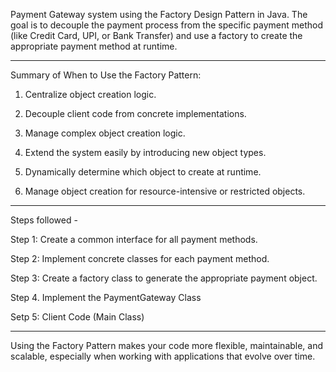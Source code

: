 Payment Gateway system using the Factory Design Pattern in Java. The goal is to decouple the payment process from the specific payment method (like Credit Card, UPI, or Bank Transfer) and use a factory to create the appropriate payment method at runtime.

--------------
Summary of When to Use the Factory Pattern:

1. Centralize object creation logic.

2. Decouple client code from concrete implementations.

3. Manage complex object creation logic.

4. Extend the system easily by introducing new object types.

5. Dynamically determine which object to create at runtime.

6. Manage object creation for resource-intensive or restricted objects.

-----------------------

Steps followed -

Step 1: Create a common interface for all payment methods.

Step 2: Implement concrete classes for each payment method.

Step 3: Create a factory class to generate the appropriate payment object.

Step 4. Implement the PaymentGateway Class

Setp 5: Client Code (Main Class)

----------------------

Using the Factory Pattern makes your code more flexible, maintainable, and scalable, especially when working with applications that evolve over time.


